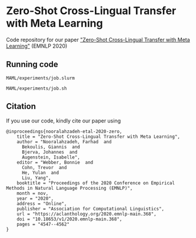 # Zero-Shot Cross-Lingual Transfer with Meta Learning
Code repository for our paper ["Zero-Shot Cross-Lingual Transfer with Meta Learning"](https://www.aclweb.org/anthology/2020.emnlp-main.368/) (EMNLP 2020)

## Running code
`MAML/experiments/job.slurm`

`MAML/experiments/job.sh`

## Citation
If you use our code, kindly cite our paper using
```
@inproceedings{nooralahzadeh-etal-2020-zero,
    title = "Zero-Shot Cross-Lingual Transfer with Meta Learning",
    author = "Nooralahzadeh, Farhad  and
      Bekoulis, Giannis  and
      Bjerva, Johannes  and
      Augenstein, Isabelle",
    editor = "Webber, Bonnie  and
      Cohn, Trevor  and
      He, Yulan  and
      Liu, Yang",
    booktitle = "Proceedings of the 2020 Conference on Empirical Methods in Natural Language Processing (EMNLP)",
    month = nov,
    year = "2020",
    address = "Online",
    publisher = "Association for Computational Linguistics",
    url = "https://aclanthology.org/2020.emnlp-main.368",
    doi = "10.18653/v1/2020.emnlp-main.368",
    pages = "4547--4562"
}
```
